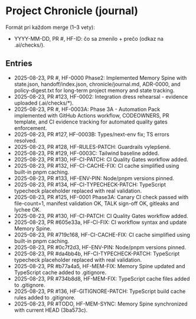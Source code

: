 # Project Chronicle (journal)

Formát pri každom merge (1–3 vety):

- YYYY-MM-DD, PR #, HF-ID: čo sa zmenilo + prečo (odkaz na .ai/checks/).

## Entries

- 2025-08-23, PR #, HF-0000 Phase2: Implemented Memory Spine with state.json, handoff/index.json, chronicle/journal.md, ADR-0000, and policy-digest.txt for long-term project memory and state tracking.
- 2025-08-23, PR #123, HF-0002: Integration dress rehearsal - evidence uploaded (.ai/checks/\*).
- 2025-08-23, PR #, HF-0003A: Phase 3A - Automation Pack implemented with GitHub Actions workflow, CODEOWNERS, PR template, and CI evidence tracking for automated quality gates enforcement.
- 2025-08-23, PR #127, HF-0003B: Types/next-env fix; TS errors resolved.
- 2025-08-23, PR #128, HF-RULES-PATCH: Guardrails vylepšené.
- 2025-08-23, PR #129, HF-0003C: Tailwind baseline added.
- 2025-08-23, PR #130, HF-CI-PATCH: CI Quality Gates workflow added.
- 2025-08-23, PR #132, HF-CI-CACHE-FIX: CI cache simplified using built-in pnpm caching.
- 2025-08-23, PR #133, HF-ENV-PIN: Node/pnpm versions pinned.
- 2025-08-23, PR #134, HF-CI-TYPECHECK-PATCH: TypeScript typecheck placeholder replaced with real validation.
- 2025-08-23, PR #125, HF-0001 Phase3A: Canary CI check passed with file-count=1, manifest validation OK, TALK sign-off OK, gitleaks and lychee OK.
- 2025-08-23, PR #130, HF-CI-PATCH: CI Quality Gates workflow added.
- 2025-08-23, PR #605e33a, HF-CI-FIX: CI workflow syntax and update Memory Spine.
- 2025-08-23, PR #719c168, HF-CI-CACHE-FIX: CI cache simplified using built-in pnpm caching.
- 2025-08-23, PR #0c7f2d3, HF-ENV-PIN: Node/pnpm versions pinned.
- 2025-08-23, PR #da4bb4b, HF-CI-TYPECHECK-PATCH: TypeScript typecheck placeholder replaced with real validation.
- 2025-08-23, PR #b77a4a5, HF-MEM-FIX: Memory Spine updated and TypeScript cache added to .gitignore.
- 2025-08-23, PR #734b8d8, HF-MEM-FIX: TypeScript cache files added to .gitignore.
- 2025-08-23, PR #136, HF-GITIGNORE-PATCH: TypeScript build cache rules added to .gitignore.
- 2025-08-23, PR #TODO, HF-MEM-SYNC: Memory Spine synchronized with current HEAD (3ba573c).
